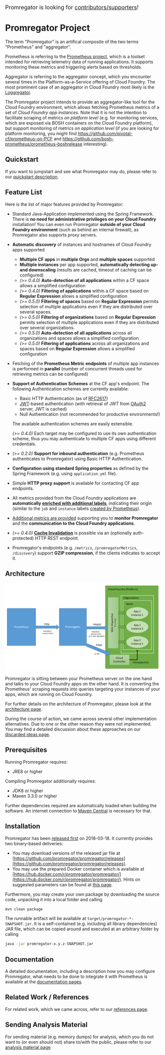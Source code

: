 <div style="font-size:large">Promregator is looking for <a href="https://github.com/promregator/promregator/wiki/Supporters-Wanted!">contributors/supporters</a>!</div>

# Promregator Project


The term "Promregator" is an artifical composite of the two terms "Prometheus" and "aggregator".

Prometheus is referring to the [Prometheus project](https://prometheus.io/), which is a toolset intended for retrieving telemetry data of running applications. It supports monitoring these metrics and triggering alerts based on thresholds.

Aggregator is referring to the aggregator concept, which you encounter several times in the Platform-as-a-Service offering of Cloud Foundry. 
The most prominent case of an aggregator in Cloud Foundry most likely is the [Loggregator](https://docs.cloudfoundry.org/loggregator/architecture.html).

The Promregator project intends to provide an aggregator-like tool for the Cloud Foundry environment, which allows fetching 
Prometheus metrics of a set of *Cloud Foundry app instances*. Note that it is not the intention to facilitate scraping of
metrics *on platform level* (e.g. for monitoring services, which are exposed via BOSH containers on the Cloud Foundry platform), but support monitoring of metrics *on application level* (if you are looking for platform monitoring, you might find https://github.com/pivotal-cf/prometheus-on-PCF and https://github.com/bosh-prometheus/prometheus-boshrelease interesting).

## Quickstart

If you want to jumpstart and see what Promregator may do, please refer to our [quickstart description](docs/quickstart-docker.md).

## Feature List

Here is the list of major features provided by Promregator:

* Standard Java-Application implemented using the Spring Framework. There is **no need for administrative privileges on your Cloud Foundry** installation!
  You can even run Promregator **outside of your Cloud Foundry environment** (such as behind an internal firewall), as Promregator also supports proxy servers.
* **Automatic discovery** of instances and hostnames of Cloud Foundry apps supported
  * **Multiple CF apps** in **multiple Orgs** and **multiple spaces** supported
  * **Multiple instances** per app supported, **automatically detecting up- and downscaling** (results are cached, timeout of caching can be configured)
  * *(>= 0.4.0)* **Auto-detection of all applications** within a CF space allows a simplified configuration
  * *(>= 0.4.0)* **Filtering of applications** within a CF space based on **Regular Expression** allows a simplified configuration
  * *(>= 0.5.0)* **Filtering of spaces** based on **Regular Expression** permits selection of multiple applications even if they are distributed over several spaces.
  * *(>= 0.5.0)* **Filtering of organizations** based on **Regular Expression** permits selection of multiple applications even if they are distributed over several organizations.
  * *(>= 0.5.0)* **Auto-detection of all applications** across all organizations and spaces allows a simplified configuration
  * *(>= 0.5.0)* **Filtering of applications** across all organizations and spaces based on **Regular Expression** allows a simplified configuration
* Fetching of the **Prometheus Metric endpoints** of multiple app instances is performed in **parallel** (number of concurrent threads used for retrieving metrics can be configured)
* **Support of Authentication Schemes** at the CF app's endpoint. The following Authentication schemes are currently available:
  - Basic HTTP Authentication (as of [RFC2617](https://www.ietf.org/rfc/rfc2617.txt))
  - [JWT](https://jwt.io/)-based authentication (with retrieval of JWT from [OAuth2](https://oauth.net/2/) server, JWT is cached)
  - Null Authentication (not recommended for productive environments!)
  
  The available authentication schemes are easily extensible.
  
  *(>= 0.4.0)* Each target may be configured to use its own authentication scheme, thus you may authenticate to multiple CF apps using different credentials.
* *(>= 0.2.0)* **Support for inbound authentication** (e.g. Prometheus authenticates to Promregator) using Basic HTTP Authentication. 
* **Configuration using standard Spring properties** as defined by the Spring Framework (e.g. using `application.yml` file).
* Simple **HTTP proxy support** is available for contacting CF app endpoints.
* All metrics provided from the Cloud Foundry applications are **automatically [enriched with additional labels](docs/enrichment.md)**, indicating their origin (similar to the `job` and `instance` labels [created by Prometheus](https://prometheus.io/docs/concepts/jobs_instances/)).
* [Additional metrics are provided](docs/enrichment.md) supporting you to **monitor Promregator** and the **communication to the Cloud Foundry applications**.
* *(>= 0.4.0)* **[Cache Invalidation](docs/invalidate-cache.md)** is possible via an (optionally auth-protected) HTTP REST endpoint.
* Promregator's endpoints (e.g. `/metrics`, `/promregatorMetrics`, `/discovery`) support **GZIP compression**, if the clients indicates to accept it.


## Architecture
![Architecture of Promregator](docs/architecture.png)

Promregator is sitting between your Prometheus server on the one hand and talks to your Cloud Foundry apps on the other hand. 
It is converting the Prometheus' scraping requests into queries targeting your instances of your apps, which are running on Cloud Foundry. 

For further details on the architecture of Promregator, please look at the [architecture page](docs/architecture.md).

During the course of action, we came across several other implementation alternatives. Due to one or the other reason they were not implemented. You may find a detailed discussion about these approaches on our [discarded ideas page](docs/discarded-ideas.md).

## Prerequisites

Running Promregator requires:
* JRE8 or higher

Compiling Promregator additionally requires:
* JDK8 or higher
* Maven 3.3.0 or higher

Further dependencies required are automatically loaded when building the software. An internet connection to [Maven Central](https://search.maven.org/) is necessary for that.

## Installation

Promregator has been [released first](https://github.com/promregator/promregator/releases/tag/v0.1.0) on 2018-03-18. It currently provides two binary-based deliveries:

* You may download versions of the released jar file at [https://github.com/promregator/promregator/releases](https://github.com/promregator/promregator/releases).
* You may use the prepared Docker container which is available at [https://hub.docker.com/r/promregator/promregator/](https://hub.docker.com/r/promregator/promregator/). Hints on suggested parameters can be found at [this page](docs/docker-start.md).

Furthermore, you may create your own package by downloading the source code, unpacking it into a local folder and calling

```bash
mvn clean package
```

The runnable artifact will be available at `target/promregator-*-SNAPSHOT.jar`. It is a self-contained (e.g. including all library dependencies) JAR file, which can be copied around and executed at an arbitrary folder by calling

```bash
java -jar promregator-x.y.z-SNAPSHOT.jar
```

## Documentation

A detailed documentation, including a description how you may configure Promregator, what needs to be done to integrate it with Prometheus is available at the [documentation pages](docs/documentation.md).


## Related Work / References
For related work, which we came across, refer to our [references page](docs/references.md).

## Sending Analysis Material

For sending material (e.g. memory dumps) for analysis, which you do not want to (or even should not) share to/with the public, please refer to our [analysis material page](docs/analysis-material.md)

